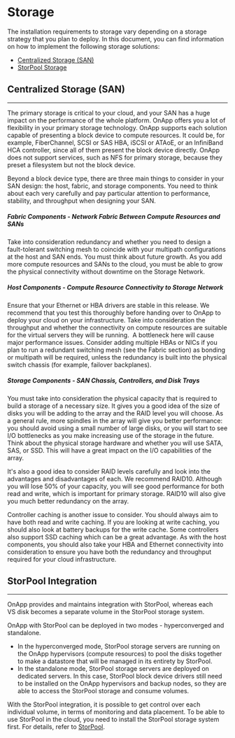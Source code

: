 # Storage

The installation requirements to storage vary depending on a storage strategy that you plan to deploy. In this document, you can find information on how to implement the following storage solutions: 

-   [Centralized Storage (SAN)](#Storage-centralized_storage)
-   [StorPool Storage](#Storage-storpool)

## Centralized Storage (SAN)

------------------------------------------------------------------------

The primary storage is critical to your cloud, and your SAN has a huge impact on the performance of the whole platform. OnApp offers you a lot of flexibility in your primary storage technology. OnApp supports each solution capable of presenting a block device to compute resources. It could be, for example, FiberChannel, SCSI or SAS HBA, iSCSI or ATAoE, or an InfiniBand HCA controller, since all of them present the block device directly. OnApp does not support services, such as NFS for primary storage, because they preset a filesystem but not the block device.

Beyond a block device type, there are three main things to consider in your SAN design: the host, fabric, and storage components. You need to think about each very carefully and pay particular attention to performance, stability, and throughput when designing your SAN.

##### **Fabric Components - Network Fabric Between Compute Resources and SANs**

Take into consideration redundancy and whether you need to design a fault-tolerant switching mesh to coincide with your multipath configurations at the host and SAN ends. You must think about future growth. As you add more compute resources and SANs to the cloud, you must be able to grow the physical connectivity without downtime on the Storage Network.

##### **Host Components - Compute Resource Connectivity to Storage Network**

Ensure that your Ethernet or HBA drivers are stable in this release. We recommend that you test this thoroughly before handing over to OnApp to deploy your cloud on your infrastructure. Take into consideration the throughput and whether the connectivity on compute resources are suitable for the virtual servers they will be running.  A bottleneck here will cause major performance issues. Consider adding multiple HBAs or NICs if you plan to run a redundant switching mesh (see the Fabric section) as bonding or multipath will be required, unless the redundancy is built into the physical switch chassis (for example, failover backplanes).

##### **Storage Components - SAN Chassis, Controllers, and Disk Trays**

You must take into consideration the physical capacity that is required to build a storage of a necessary size. It gives you a good idea of the size of disks you will be adding to the array and the RAID level you will choose. As a general rule, more spindles in the array will give you better performance: you should avoid using a small number of large disks, or you will start to see I/O bottlenecks as you make increasing use of the storage in the future. Think about the physical storage hardware and whether you will use SATA, SAS, or SSD. This will have a great impact on the I/O capabilities of the array.

It's also a good idea to consider RAID levels carefully and look into the advantages and disadvantages of each. We recommend RAID10. Although you will lose 50% of your capacity, you will see good performance for both read and write, which is important for primary storage. RAID10 will also give you much better redundancy on the array.

Controller caching is another issue to consider. You should always aim to have both read and write caching. If you are looking at write caching, you should also look at battery backups for the write cache. Some controllers also support SSD caching which can be a great advantage. As with the host components, you should also take your HBA and Ethernet connectivity into consideration to ensure you have both the redundancy and throughput required for your cloud infrastructure.

## StorPool Integration

------------------------------------------------------------------------

OnApp provides and maintains integration with StorPool, whereas each VS disk becomes a separate volume in the StorPool storage system. 

OnApp with StorPool can be deployed in two modes - hyperconverged and standalone. 

-   In the hyperconverged mode, StorPool storage servers are running on the OnApp hypervisors (compute resources) to pool the disks together to make a datastore that will be managed in its entirety by StorPool.
-   In the standalone mode, StorPool storage servers are deployed on dedicated servers. In this case, StorPool block device drivers still need to be installed on the OnApp hypervisors and backup nodes, so they are able to access the StorPool storage and consume volumes.

With the StorPool integration, it is possible to get control over each individual volume, in terms of monitoring and data placement. To be able to use StorPool in the cloud, you need to install the StorPool storage system first. For details, refer to [StorPool](https://docs.onapp.com/in/storpool).


